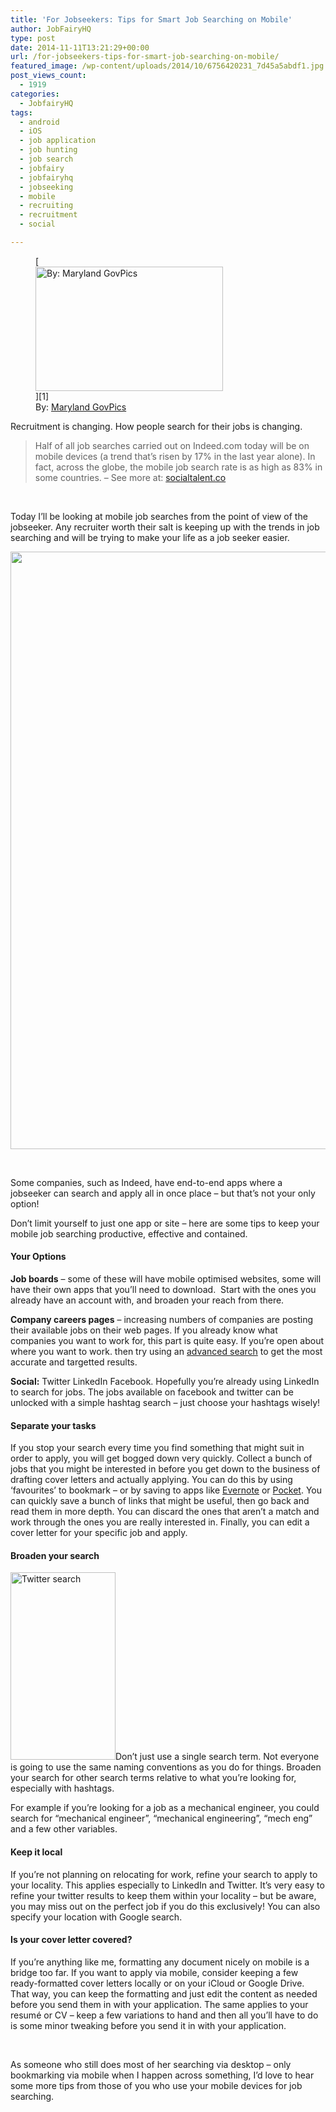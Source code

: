 ```yaml
---
title: 'For Jobseekers: Tips for Smart Job Searching on Mobile'
author: JobFairyHQ
type: post
date: 2014-11-11T13:21:29+00:00
url: /for-jobseekers-tips-for-smart-job-searching-on-mobile/
featured_image: /wp-content/uploads/2014/10/6756420231_7d45a5abdf1.jpg
post_views_count:
  - 1919
categories:
  - JobfairyHQ
tags:
  - android
  - iOS
  - job application
  - job hunting
  - job search
  - jobfairy
  - jobfairyhq
  - jobseeking
  - mobile
  - recruiting
  - recruitment
  - social

---
```

<figure id="attachment_1826" aria-describedby="caption-attachment-1826" style="width: 300px" class="wp-caption alignright">[<img class="size-medium wp-image-1826" src="http://niria.in/wp-content/uploads/2014/10/6756420231_7d45a5abdf1-300x199.jpg" alt="By: Maryland GovPics" width="300" height="199" srcset="http://niria.in/wp-content/uploads/2014/10/6756420231_7d45a5abdf1-300x199.jpg 300w, http://niria.in/wp-content/uploads/2014/10/6756420231_7d45a5abdf1.jpg 500w" sizes="(max-width: 300px) 100vw, 300px" />][1]<figcaption id="caption-attachment-1826" class="wp-caption-text">By: <a href="https://www.flickr.com/photos/mdgovpics/6756420231/" target="_blank">Maryland GovPics</a></figcaption></figure> 

Recruitment is changing. How people search for their jobs is changing.

> Half of all job searches carried out on Indeed.com today will be on mobile devices (a trend that’s risen by 17% in the last year alone). In fact, across the globe, the mobile job search rate is as high as 83% in some countries. &#8211; See more at: <a href="http://www.socialtalent.co/blog/mobile-job-search#sthash.P9vfAvmR.dpuf" target="_blank">socialtalent.co</a>

&nbsp;

Today I&#8217;ll be looking at mobile job searches from the point of view of the jobseeker. Any recruiter worth their salt is keeping up with the trends in job searching and will be trying to make your life as a job seeker easier.
  
[<img class="aligncenter" src="http://about.beyond.com/Content/Resources/images/MobileRecruitment_INFOGRAPHIC_Nov_2011.jpg" alt="" width="878" height="956" />][2]

&nbsp;

Some companies, such as Indeed, have end-to-end apps where a jobseeker can search and apply all in once place &#8211; but that&#8217;s not your only option!

Don&#8217;t limit yourself to just one app or site &#8211; here are some tips to keep your mobile job searching productive, effective and contained.

#### Your Options

**Job boards** &#8211; some of these will have mobile optimised websites, some will have their own apps that you&#8217;ll need to download.  Start with the ones you already have an account with, and broaden your reach from there.

**Company careers pages** &#8211; increasing numbers of companies are posting their available jobs on their web pages. If you already know what companies you want to work for, this part is quite easy. If you&#8217;re open about where you want to work. then try using an <a href="www.google.com/advancedsearch" target="_blank">advanced search</a> to get the most accurate and targetted results.

**Social:** Twitter LinkedIn Facebook. Hopefully you&#8217;re already using LinkedIn to search for jobs. The jobs available on facebook and twitter can be unlocked with a simple hashtag search &#8211; just choose your hashtags wisely!

#### Separate your tasks

If you stop your search every time you find something that might suit in order to apply, you will get bogged down very quickly. Collect a bunch of jobs that you might be interested in before you get down to the business of drafting cover letters and actually applying. You can do this by using &#8216;favourites&#8217; to bookmark &#8211; or by saving to apps like <a href="https://evernote.com/" target="_blank">Evernote</a> or <a href="http://getpocket.com/a/" target="_blank">Pocket</a>. You can quickly save a bunch of links that might be useful, then go back and read them in more depth. You can discard the ones that aren&#8217;t a match and work through the ones you are really interested in. Finally, you can edit a cover letter for your specific job and apply.

#### Broaden your search

[<img class="alignright size-medium wp-image-1838" src="http://niria.in/wp-content/uploads/2014/11/Twitter-search-168x300.png" alt="Twitter search" width="168" height="300" srcset="http://niria.in/wp-content/uploads/2014/11/Twitter-search-168x300.png 168w, http://niria.in/wp-content/uploads/2014/11/Twitter-search-576x1024.png 576w, http://niria.in/wp-content/uploads/2014/11/Twitter-search-624x1109.png 624w, http://niria.in/wp-content/uploads/2014/11/Twitter-search.png 1080w" sizes="(max-width: 168px) 100vw, 168px" />][3]Don&#8217;t just use a single search term. Not everyone is going to use the same naming conventions as you do for things. Broaden your search for other search terms relative to what you&#8217;re looking for, especially with hashtags.

For example if you&#8217;re looking for a job as a mechanical engineer, you could search for &#8220;mechanical engineer&#8221;, &#8220;mechanical engineering&#8221;, &#8220;mech eng&#8221; and a few other variables.

#### Keep it local

If you&#8217;re not planning on relocating for work, refine your search to apply to your locality. This applies especially to LinkedIn and Twitter. It&#8217;s very easy to refine your twitter results to keep them within your locality &#8211; but be aware, you may miss out on the perfect job if you do this exclusively! You can also specify your location with Google search.

#### Is your cover letter covered?

If you&#8217;re anything like me, formatting any document nicely on mobile is a bridge too far. If you want to apply via mobile, consider keeping a few ready-formatted cover letters locally or on your iCloud or Google Drive. That way, you can keep the formatting and just edit the content as needed before you send them in with your application. The same applies to your resumé or CV &#8211; keep a few variations to hand and then all you&#8217;ll have to do is some minor tweaking before you send it in with your application.

&nbsp;

As someone who still does most of her searching via desktop &#8211; only bookmarking via mobile when I happen across something, I&#8217;d love to hear some more tips from those of you who use your mobile devices for job searching.

 [1]: http://niria.in/wp-content/uploads/2014/10/6756420231_7d45a5abdf1.jpg
 [2]: http://about.beyond.com/infographics/mobile-job-search-apps
 [3]: http://niria.in/wp-content/uploads/2014/11/Twitter-search.png